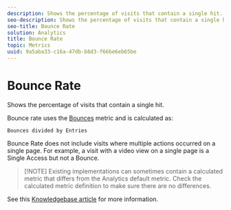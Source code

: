 ```yaml
---
description: Shows the percentage of visits that contain a single hit.
seo-description: Shows the percentage of visits that contain a single hit.
seo-title: Bounce Rate
solution: Analytics
title: Bounce Rate
topic: Metrics
uuid: 9a5aba33-c16a-47db-b8d3-f66be6eb65be
---
```


# Bounce Rate

Shows the percentage of visits that contain a single hit.

Bounce rate uses the [Bounces](../../../components/c-variables/c-metrics/metrics-bounces.md#concept_2A92D575504E4522B860AB44B0621593) metric and is calculated as:

`Bounces divided by Entries`

Bounce Rate does not include visits where multiple actions occurred on a single page. For example, a visit with a video view on a single page is a Single Access but not a Bounce.

> [!NOTE] Existing implementations can sometimes contain a calculated metric that differs from the Analytics default metric. Check the calculated metric definition to make sure there are no differences.

See this [Knowledgebase article](https://marketing.adobe.com/resources/help/en_US/home/index.html#kb-analytics-comparing-bounces-and-single-access) for more information.
